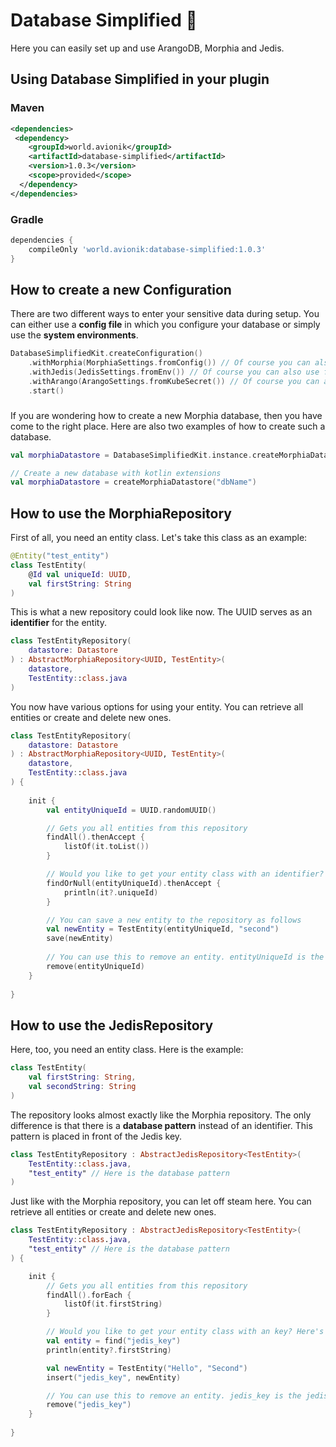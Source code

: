 # Database Simplified 🤙
Here you can easily set up and use ArangoDB, Morphia and Jedis.

## Using Database Simplified in your plugin

### Maven
```xml
<dependencies>
 <dependency>
    <groupId>world.avionik</groupId>
    <artifactId>database-simplified</artifactId>
    <version>1.0.3</version>
    <scope>provided</scope>
  </dependency>
</dependencies>
```

### Gradle
```groovy
dependencies {
    compileOnly 'world.avionik:database-simplified:1.0.3'
}
```

## How to create a new Configuration
There are two different ways to enter your sensitive data during setup. You can either use a **config file** in which you configure your database or simply use the **system environments**.

``` kotlin
DatabaseSimplifiedKit.createConfiguration()
    .withMorphia(MorphiaSettings.fromConfig()) // Of course you can also use fromEnv() here
    .withJedis(JedisSettings.fromEnv()) // Of course you can also use fromConfig() here
    .withArango(ArangoSettings.fromKubeSecret()) // Of course you can also use fromEnv() here
    .start()
```

### 
If you are wondering how to create a new Morphia database, then you have come to the right place. Here are also two examples of how to create such a database.

```kotlin
val morphiaDatastore = DatabaseSimplifiedKit.instance.createMorphiaDatastore("dbName")

// Create a new database with kotlin extensions
val morphiaDatastore = createMorphiaDatastore("dbName")
```


## How to use the MorphiaRepository 
First of all, you need an entity class. Let's take this class as an example:
``` kotlin
@Entity("test_entity")
class TestEntity(
    @Id val uniqueId: UUID,
    val firstString: String
)
```

This is what a new repository could look like now. The UUID serves as an **identifier** for the entity.
``` kotlin
class TestEntityRepository(
    datastore: Datastore
) : AbstractMorphiaRepository<UUID, TestEntity>(
    datastore,
    TestEntity::class.java
)
```

You now have various options for using your entity. You can retrieve all entities or create and delete new ones.

``` kotlin
class TestEntityRepository(
    datastore: Datastore
) : AbstractMorphiaRepository<UUID, TestEntity>(
    datastore,
    TestEntity::class.java
) {
    
    init {
        val entityUniqueId = UUID.randomUUID()

        // Gets you all entities from this repository
        findAll().thenAccept { 
            listOf(it.toList())
        }

        // Would you like to get your entity class with an identifier? Here's how:
        findOrNull(entityUniqueId).thenAccept { 
            println(it?.uniqueId)
        }

        // You can save a new entity to the repository as follows
        val newEntity = TestEntity(entityUniqueId, "second")
        save(newEntity)
        
        // You can use this to remove an entity. entityUniqueId is the identifier of the class 
        remove(entityUniqueId)
    }
    
}
```


## How to use the JedisRepository 
Here, too, you need an entity class. Here is the example:
``` kotlin
class TestEntity(
    val firstString: String,
    val secondString: String
)
```

The repository looks almost exactly like the Morphia repository. The only difference is that there is a **database pattern** instead of an identifier. This pattern is placed in front of the Jedis key.
``` kotlin
class TestEntityRepository : AbstractJedisRepository<TestEntity>(
    TestEntity::class.java,
    "test_entity" // Here is the database pattern
)
```

Just like with the Morphia repository, you can let off steam here. You can retrieve all entities or create and delete new ones.

``` kotlin
class TestEntityRepository : AbstractJedisRepository<TestEntity>(
    TestEntity::class.java,
    "test_entity" // Here is the database pattern
) {

    init {
        // Gets you all entities from this repository
        findAll().forEach {
            listOf(it.firstString)
        }

        // Would you like to get your entity class with an key? Here's how:
        val entity = find("jedis_key")
        println(entity?.firstString)

        val newEntity = TestEntity("Hello", "Second")
        insert("jedis_key", newEntity)

        // You can use this to remove an entity. jedis_key is the jedis key.
        remove("jedis_key")
    }
    
}
```
